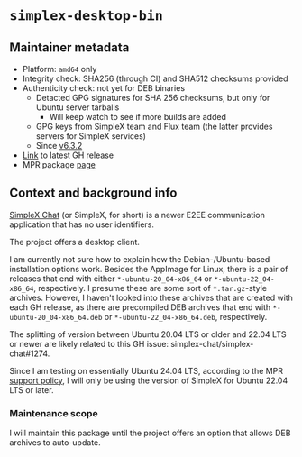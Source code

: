 # `simplex-desktop-bin`

## Maintainer metadata

* Platform: `amd64` only
* Integrity check: SHA256 (through CI) and SHA512 checksums provided
* Authenticity check: not yet for DEB binaries
    * Detacted GPG signatures for SHA 256 checksums, but only for Ubuntu server tarballs
        * Will keep watch to see if more builds are added
    * GPG keys from SimpleX team and Flux team (the latter provides servers for SimpleX services)
    * Since [v6.3.2](https://github.com/simplex-chat/simplex-chat/releases/tag/v6.3.2)
* [Link](https://github.com/simplex-chat/simplex-chat/releases/latest) to latest GH release
* MPR package [page](https://mpr.makedeb.org/packages/simplex-desktop-bin)

## Context and background info

[SimpleX Chat](https://simplex.chat/) (or SimpleX, for short) is a newer E2EE
communication application that has no user identifiers.

The project offers a desktop client.

I am currently not sure how to explain how the Debian-/Ubuntu-based installation
options work.  Besides the AppImage for Linux, there is a pair of releases that
end with either `*-ubuntu-20_04-x86_64` or `*-ubuntu-22_04-x86_64`,
respectively.  I presume these are some sort of `*.tar.gz`-style archives.
However, I haven't looked into these archives that are created with each GH
release, as there are precompiled DEB archives that end with
`*-ubuntu-20_04-x86_64.deb` or `*-ubuntu-22_04-x86_64.deb`, respectively.

The splitting of version between Ubuntu 20.04 LTS or older and 22.04 LTS or
newer are likely related to this GH issue: simplex-chat/simplex-chat#1274.

Since I am testing on essentially Ubuntu 24.04 LTS, according to the MPR
[support policy](https://docs.makedeb.org/using-the-mpr/support-policy/), I will
only be using the version of SimpleX for Ubuntu 22.04 LTS or later.

### Maintenance scope

I will maintain this package until the project offers an option that allows
DEB archives to auto-update.
